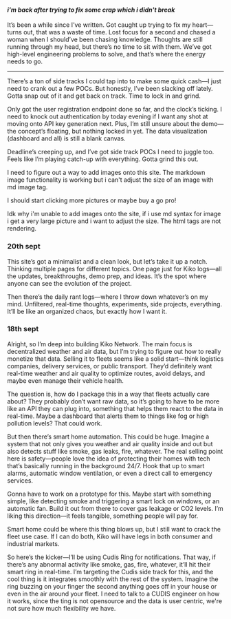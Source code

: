 #### <i>i'm back after trying to fix some crap which i didn't break</i>
It’s been a while since I’ve written. Got caught up trying to fix my heart—turns out, that was a waste of time. Lost focus for a second and chased a woman when I should’ve been chasing knowledge. Thoughts are still running through my head, but there’s no time to sit with them. We’ve got high-level engineering problems to solve, and that’s where the energy needs to go.

---

There’s a ton of side tracks I could tap into to make some quick cash—I just need to crank out a few POCs. But honestly, I’ve been slacking off lately. Gotta snap out of it and get back on track. Time to lock in and grind.


Only got the user registration endpoint done so far, and the clock’s ticking. I need to knock out authentication by today evening if I want any shot at moving onto API key generation next. Plus, I’m still unsure about the demo—the concept’s floating, but nothing locked in yet. The data visualization (dashboard and all) is still a blank canvas.

Deadline’s creeping up, and I’ve got side track POCs I need to juggle too. Feels like I’m playing catch-up with everything. Gotta grind this out.

I need to figure out a way to add images onto this site. The markdown image functionality is working but i can't adjust the size of an image with md image tag.

I should start clicking more pictures or maybe buy a go pro!

Idk why i'm unable to add images onto the site, if i use md syntax for image i get a very large picture and i want to adjust the size. The html tags are not rendering.


### 20th sept
This site’s got a minimalist and a clean look, but let’s take it up a notch. Thinking multiple pages for different topics. One page just for Kiko logs—all the updates, breakthroughs, demo prep, and ideas. It’s the spot where anyone can see the evolution of the project.

Then there’s the daily rant logs—where I throw down whatever’s on my mind. Unfiltered, real-time thoughts, experiments, side projects, everything. It’ll be like an organized chaos, but exactly how I want it.




### 18th sept

Alright, so I’m deep into building Kiko Network. The main focus is decentralized weather and air data, but I’m trying to figure out how to really monetize that data. Selling it to fleets seems like a solid start—think logistics companies, delivery services, or public transport. They’d definitely want real-time weather and air quality to optimize routes, avoid delays, and maybe even manage their vehicle health. 


The question is, how do I package this in a way that fleets actually care about? They probably don’t want raw data, so it’s going to have to be more like an API they can plug into, something that helps them react to the data in real-time. Maybe a dashboard that alerts them to things like fog or high pollution levels? That could work.

 But then there’s smart home automation. This could be huge. Imagine a system that not only gives you weather and air quality inside and out but also detects stuff like smoke, gas leaks, fire, whatever. The real selling point here is safety—people love the idea of protecting their homes with tech that’s basically running in the background 24/7. Hook that up to smart alarms, automatic window ventilation, or even a direct call to emergency services.

Gonna have to work on a prototype for this. Maybe start with something simple, like detecting smoke and triggering a smart lock on windows, or an automatic fan. Build it out from there to cover gas leakage or CO2 levels. I’m liking this direction—it feels tangible, something people will pay for.

 Smart home could be where this thing blows up, but I still want to crack the fleet use case. If I can do both, Kiko will have legs in both consumer and industrial markets.

  So here’s the kicker—I’ll be using Cudis Ring for notifications. That way, if there’s any abnormal activity like smoke, gas, fire, whatever, it’ll hit their smart ring in real-time. I’m targeting the Cudis side track for this, and the cool thing is it integrates smoothly with the rest of the system. Imagine the ring buzzing on your finger the second anything goes off in your house or even in the air around your fleet.
  I need to talk to a CUDIS engineer on how it works, since the ting is not opensource and the data is user centric, we're not sure how much flexibility we have. 

<!-- Add more log entries here -->